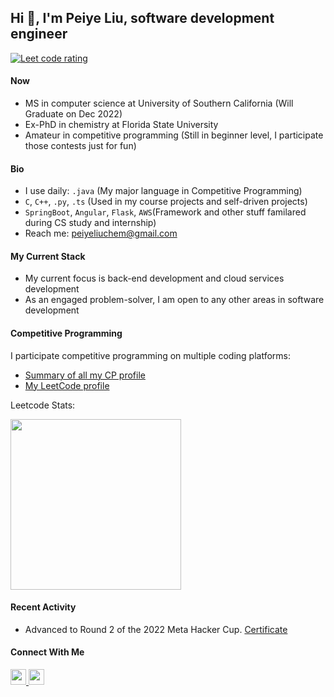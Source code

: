 ## Hi 👋, I'm Peiye Liu, software development engineer 
<p align="left">
  <a href="https://leetcode.com/lpychemistry/">
    <img src="https://cp-logo.vercel.app/leetcode/lpychemistry" alt="Leet code rating" />
  </a>
</p>

#### Now
- MS in computer science at University of Southern California (Will Graduate on Dec 2022)
- Ex-PhD in chemistry at Florida State University
- Amateur in competitive programming (Still in beginner level, I participate those contests just for fun)

#### Bio
- I use daily: `.java` (My major language in Competitive Programming)
- `C`, `C++`, `.py`, `.ts` (Used in my course projects and self-driven projects)
- `SpringBoot`, `Angular`, `Flask`, `AWS`(Framework and other stuff familared during CS study and internship)
- Reach me: peiyeliuchem@gmail.com

#### My Current Stack
- My current focus is back-end development and cloud services development
- As an engaged problem-solver, I am open to any other areas in software development

#### Competitive Programming
<p>I participate competitive programming on multiple coding platforms:</p>
<ul>
  <li><a href="https://clist.by/coder/lpychemistry/">Summary of all my CP profile</a></li>
  <li><a href="https://leetcode.com/lpychemistry/">My LeetCode profile</a></li>
</ul>

<p>Leetcode Stats:</p>
<p float="left">
<img height="273em" src="https://leetcard.jacoblin.cool/lpychemistry?theme=light&font=Sulphur%20Point&ext=contest" />
</p>

#### Recent Activity
<ul>
  <li>Advanced to Round 2 of the 2022 Meta Hacker Cup. <a href="https://www.facebook.com/codingcompetitions/hacker-cup/2022/certificate/814178476407910">Certificate</a></li>
</ul>


#### Connect With Me
<p left="center">
<a href="https://www.linkedin.com/in/peiye-liu/">
  <img src="https://img.shields.io/badge/linkedin-%230077B5.svg?&style=for-the-badge&logo=linkedin&logoColor=white" height=25>
</a> 
<a href="mailto:peiyeliuchem@gmail.com">
  <img src="https://img.shields.io/badge/Gmail-D14836?style=for-the-badge&logo=gmail&logoColor=white" height=25>
</a>
</p>
